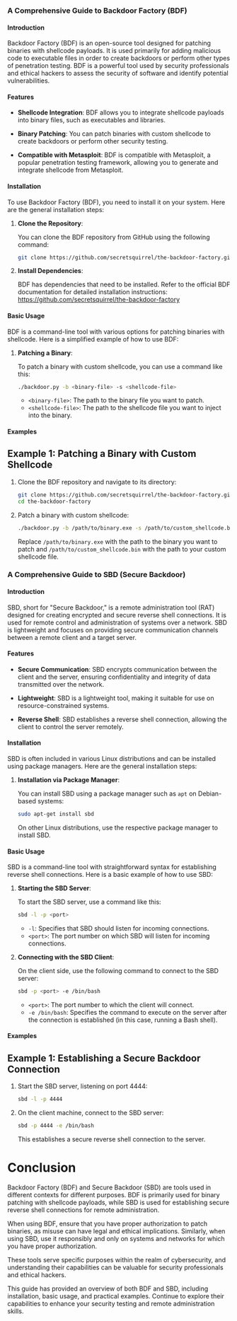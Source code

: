 ### A Comprehensive Guide to Backdoor Factory (BDF)

#### Introduction
Backdoor Factory (BDF) is an open-source tool designed for patching binaries with shellcode payloads. It is used primarily for adding malicious code to executable files in order to create backdoors or perform other types of penetration testing. BDF is a powerful tool used by security professionals and ethical hackers to assess the security of software and identify potential vulnerabilities.

#### Features
- **Shellcode Integration**: BDF allows you to integrate shellcode payloads into binary files, such as executables and libraries.

- **Binary Patching**: You can patch binaries with custom shellcode to create backdoors or perform other security testing.

- **Compatible with Metasploit**: BDF is compatible with Metasploit, a popular penetration testing framework, allowing you to generate and integrate shellcode from Metasploit.

#### Installation
To use Backdoor Factory (BDF), you need to install it on your system. Here are the general installation steps:

1. **Clone the Repository**:

   You can clone the BDF repository from GitHub using the following command:

   ```bash
   git clone https://github.com/secretsquirrel/the-backdoor-factory.git
   ```

2. **Install Dependencies**:

   BDF has dependencies that need to be installed. Refer to the official BDF documentation for detailed installation instructions: https://github.com/secretsquirrel/the-backdoor-factory

#### Basic Usage
BDF is a command-line tool with various options for patching binaries with shellcode. Here is a simplified example of how to use BDF:

1. **Patching a Binary**:

   To patch a binary with custom shellcode, you can use a command like this:

   ```bash
   ./backdoor.py -b <binary-file> -s <shellcode-file>
   ```

   - `<binary-file>`: The path to the binary file you want to patch.
   - `<shellcode-file>`: The path to the shellcode file you want to inject into the binary.

#### Examples
Example 1: Patching a Binary with Custom Shellcode
----------------------------------------------------

1. Clone the BDF repository and navigate to its directory:

   ```bash
   git clone https://github.com/secretsquirrel/the-backdoor-factory.git
   cd the-backdoor-factory
   ```

2. Patch a binary with custom shellcode:

   ```bash
   ./backdoor.py -b /path/to/binary.exe -s /path/to/custom_shellcode.bin
   ```

   Replace `/path/to/binary.exe` with the path to the binary you want to patch and `/path/to/custom_shellcode.bin` with the path to your custom shellcode file.

### A Comprehensive Guide to SBD (Secure Backdoor)

#### Introduction
SBD, short for "Secure Backdoor," is a remote administration tool (RAT) designed for creating encrypted and secure reverse shell connections. It is used for remote control and administration of systems over a network. SBD is lightweight and focuses on providing secure communication channels between a remote client and a target server.

#### Features
- **Secure Communication**: SBD encrypts communication between the client and the server, ensuring confidentiality and integrity of data transmitted over the network.

- **Lightweight**: SBD is a lightweight tool, making it suitable for use on resource-constrained systems.

- **Reverse Shell**: SBD establishes a reverse shell connection, allowing the client to control the server remotely.

#### Installation
SBD is often included in various Linux distributions and can be installed using package managers. Here are the general installation steps:

1. **Installation via Package Manager**:

   You can install SBD using a package manager such as `apt` on Debian-based systems:

   ```bash
   sudo apt-get install sbd
   ```

   On other Linux distributions, use the respective package manager to install SBD.

#### Basic Usage
SBD is a command-line tool with straightforward syntax for establishing reverse shell connections. Here is a basic example of how to use SBD:

1. **Starting the SBD Server**:

   To start the SBD server, use a command like this:

   ```bash
   sbd -l -p <port>
   ```

   - `-l`: Specifies that SBD should listen for incoming connections.
   - `<port>`: The port number on which SBD will listen for incoming connections.

2. **Connecting with the SBD Client**:

   On the client side, use the following command to connect to the SBD server:

   ```bash
   sbd -p <port> -e /bin/bash
   ```

   - `<port>`: The port number to which the client will connect.
   - `-e /bin/bash`: Specifies the command to execute on the server after the connection is established (in this case, running a Bash shell).

#### Examples
Example 1: Establishing a Secure Backdoor Connection
-----------------------------------------------------

1. Start the SBD server, listening on port 4444:

   ```bash
   sbd -l -p 4444
   ```

2. On the client machine, connect to the SBD server:

   ```bash
   sbd -p 4444 -e /bin/bash
   ```

   This establishes a secure reverse shell connection to the server.

Conclusion
==========

Backdoor Factory (BDF) and Secure Backdoor (SBD) are tools used in different contexts for different purposes. BDF is primarily used for binary patching with shellcode payloads, while SBD is used for establishing secure reverse shell connections for remote administration.

When using BDF, ensure that you have proper authorization to patch binaries, as misuse can have legal and ethical implications. Similarly, when using SBD, use it responsibly and only on systems and networks for which you have proper authorization.

These tools serve specific purposes within the realm of cybersecurity, and understanding their capabilities can be valuable for security professionals and ethical hackers.

This guide has provided an overview of both BDF and SBD, including installation, basic usage, and practical examples. Continue to explore their capabilities to enhance your security testing and remote administration skills.